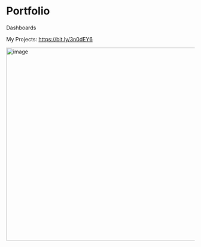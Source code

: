 # Portfolio
Dashboards

My Projects: https://bit.ly/3n0dEY6

<img width="1542" height="515" alt="image" src="https://github.com/user-attachments/assets/6a6f69dd-4263-4817-b4ac-37cb56b6eb85" />

